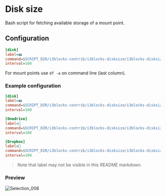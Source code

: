 # Disk size
Bash script for fetching available storage of a mount point.

## Configuration
```ini
[disk]
label=🖴 
command=$SCRIPT_DIR/i3blocks-contrib/i3blocks-disksize/i3blocks-disksize <mount_point>
interval=100
```

For mount points use ``df -a`` on command line (last column). 

### Example configuration
```ini
[disk]
label=🖴 
command=$SCRIPT_DIR/i3blocks-contrib/i3blocks-disksize/i3blocks-disksize /
interval=100

[Onedrive]
label=󰅟 
command=$SCRIPT_DIR/i3blocks-contrib/i3blocks-disksize/i3blocks-disksize ~/OneDrive
interval=100

[Dropbox]
label=󰇣 
command=$SCRIPT_DIR/i3blocks-contrib/i3blocks-disksize/i3blocks-disksize ~/Dropbox
interval=100
```

> Note that label may not be visible in this README markdown.

### Preview
![Selection_008](https://github.com/Alexerby/i3blocks-contrib/assets/57099109/c2fc4ee9-d063-4514-96ec-211e6e98b9d9)
